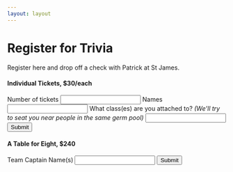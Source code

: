 ```yaml
---
layout: layout
---
```


# Register for Trivia

Register here and drop off a check with Patrick at St James.

#### Individual Tickets, $30/each

<form name="individual-tickets" netlify method="post" action="/success">
  <label for="number-tickets">Number of tickets
    <input type="number" min="1" step="1" name="number-tickets">
  </label>
  <label for="individual-names">Names
    <input type="text" name="individual-names">
  </label>
  <label for="classes">
    What class(es) are you attached to? <em>(We'll try to seat you near people in the same germ pool)</em>
    <input type="text" name="classes">
  </label>
  <input type="submit">
</form>

#### A Table for Eight, $240

<form name="table-captain" netlify method="post" action="/success">
  <label for="captain-names">Team Captain Name(s)
    <input type="text" name="captain-names">
  </label>
  <input type="submit">
</form>